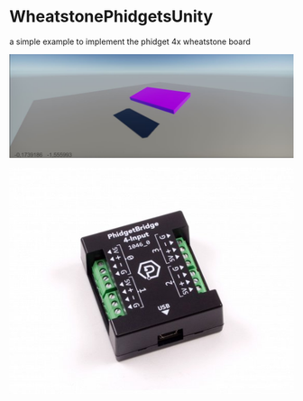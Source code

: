# WheatstonePhidgetsUnity

a simple example to implement the phidget 4x wheatstone board

![unity scene](unitybalance.JPG)

![phidgets bridge](1046_0B.jpg)

